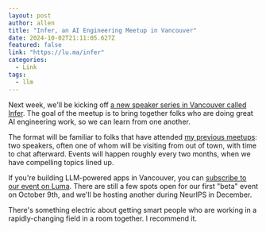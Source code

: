 ```yaml
---
layout: post
author: allen
title: "Infer, an AI Engineering Meetup in Vancouver"
date: 2024-10-02T21:11:05.627Z
featured: false
link: "https://lu.ma/infer"
categories:
  - Link
tags:
  - llm
---
```


Next week, we'll be kicking off [a new speaker series in Vancouver called Infer](https://lu.ma/infer). The goal of the meetup is to bring together folks who are doing great AI engineering work, so we can learn from one another.

The format will be familiar to folks that have attended [my previous meetups](https://allenpike.com/2010/howto-start-a-technical-meetup): two speakers, often one of whom will be visiting from out of town, with time to chat afterward. Events will happen roughly every two months, when we have compelling topics lined up.

If you're building LLM-powered apps in Vancouver, you can [subscribe to our event on Luma](https://lu.ma/infer). There are still a few spots open for our first "beta" event on October 9th, and we'll be hosting another during NeurIPS in December.

There's something electric about getting smart people who are working in a rapidly-changing field in a room together. I recommend it.
